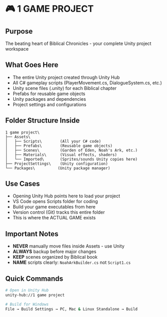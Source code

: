 # 🎮 1 GAME PROJECT

## Purpose
The beating heart of Biblical Chronicles - your complete Unity project workspace

## What Goes Here
- The entire Unity project created through Unity Hub
- All C# gameplay scripts (PlayerMovement.cs, DialogueSystem.cs, etc.)
- Unity scene files (.unity) for each Biblical chapter
- Prefabs for reusable game objects
- Unity packages and dependencies
- Project settings and configurations

## Folder Structure Inside
```
1 game project\
├── Assets\
│   ├── Scripts\        (All your C# code)
│   ├── Prefabs\        (Reusable game objects)
│   ├── Scenes\         (Garden of Eden, Noah's Ark, etc.)
│   ├── Materials\      (Visual effects, shaders)
│   └── Imported\       (Sprites/sounds Unity copies here)
├── ProjectSettings\    (Unity configuration)
└── Packages\          (Unity package manager)
```

## Use Cases
- Opening Unity Hub points here to load your project
- VS Code opens Scripts folder for coding
- Build your game executables from here
- Version control (Git) tracks this entire folder
- This is where the ACTUAL GAME exists

## Important Notes
- **NEVER** manually move files inside Assets - use Unity
- **ALWAYS** backup before major changes
- **KEEP** scenes organized by Biblical book
- **NAME** scripts clearly: `NoahArkBuilder.cs` not `Script1.cs`

## Quick Commands
```bash
# Open in Unity Hub
unity-hub://1 game project

# Build for Windows
File → Build Settings → PC, Mac & Linux Standalone → Build
```